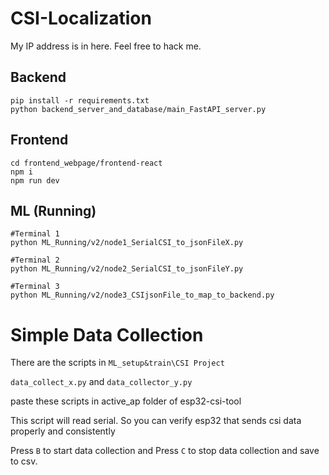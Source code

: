 # CSI-Localization

My IP address is in here. Feel free to hack me.

## Backend

```
pip install -r requirements.txt
python backend_server_and_database/main_FastAPI_server.py

```

## Frontend

```
cd frontend_webpage/frontend-react
npm i
npm run dev

```

## ML (Running)

```
#Terminal 1
python ML_Running/v2/node1_SerialCSI_to_jsonFileX.py

#Terminal 2
python ML_Running/v2/node2_SerialCSI_to_jsonFileY.py

#Terminal 3
python ML_Running/v2/node3_CSIjsonFile_to_map_to_backend.py
```


# Simple Data Collection
There are the scripts in `ML_setup&train\CSI Project`

`data_collect_x.py` and `data_collector_y.py`

paste these scripts in active_ap folder of esp32-csi-tool

This script will read serial. So you can verify esp32 that sends csi data properly and consistently

Press `B` to start data collection and Press `C` to stop data collection and save to csv.
